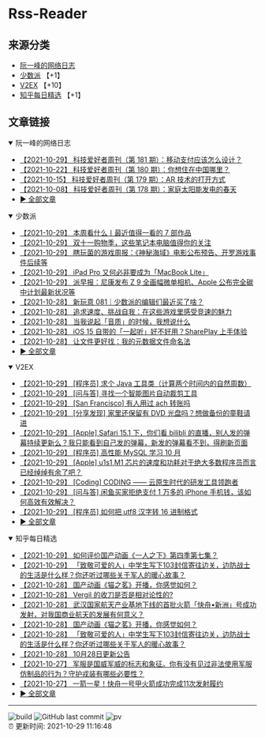 # Rss-Reader

## 来源分类

* [阮一峰的网络日志](#阮一峰的网络日志)
* [少数派](#少数派) 【+1】
* [V2EX](#V2EX) 【+10】
* [知乎每日精选](#知乎每日精选) 【+1】

## 文章链接

<details open>
    <summary id="阮一峰的网络日志">
     阮一峰的网络日志
    </summary>


* [【2021-10-29】 科技爱好者周刊（第 181 期）：移动支付应该怎么设计？](http://www.ruanyifeng.com/blog/2021/10/weekly-issue-181.html)
* [【2021-10-22】 科技爱好者周刊（第 180 期）：你想住在中国哪里？](http://www.ruanyifeng.com/blog/2021/10/weekly-issue-180.html)
* [【2021-10-15】 科技爱好者周刊（第 179 期）：AR 技术的打开方式](http://www.ruanyifeng.com/blog/2021/10/weekly-issue-179.html)
* [【2021-10-08】 科技爱好者周刊（第 178 期）：家庭太阳能发电的春天](http://www.ruanyifeng.com/blog/2021/10/weekly-issue-178.html)
* [:arrow_forward: 全部文章](data/阮一峰的网络日志.md)
</details>

<details open>
    <summary id="少数派">
     少数派
    </summary>


* [【2021-10-29】 本周看什么丨最近值得一看的 7 部作品](https://sspai.com/post/69571)
* [【2021-10-29】 双十一购物季，这些笔记本电脑值得你的关注](https://sspai.com/post/69569)
* [【2021-10-29】 瞎玩菌的游戏周报：《神秘海域》电影公布预告、开罗游戏事件后续等](https://sspai.com/post/69557)
* [【2021-10-29】 iPad Pro 又何必非要成为「MacBook Lite」](https://sspai.com/post/69548)
* [【2021-10-29】 派早报：尼康发布 Z 9 全画幅微单相机、Apple 公布完全碳中计划最新状况等](https://sspai.com/post/69564)
* [【2021-10-28】 新玩意 081｜少数派的编辑们最近买了啥？](https://sspai.com/post/69560)
* [【2021-10-28】 追求速度、挑战自我：在这些游戏里感受竞速的魅力](https://sspai.com/post/68934)
* [【2021-10-28】 当我说起「音质」的时候，我想说什么](https://sspai.com/post/69542)
* [【2021-10-28】 iOS 15 自带的「一起听」好不好用？SharePlay 上手体验](https://sspai.com/post/69512)
* [【2021-10-28】 让文件更好找：我的元数据文件命名法](https://sspai.com/post/69524)
* [:arrow_forward: 全部文章](data/少数派.md)
</details>

<details open>
    <summary id="V2EX">
     V2EX
    </summary>


* [【2021-10-29】 [程序员] 求个 Java 工具类（计算两个时间内的自然周数）](https://www.v2ex.com/t/811606)
* [【2021-10-29】 [问与答] 寻找一个智能图片自动裁剪工具](https://www.v2ex.com/t/811605)
* [【2021-10-29】 [San Francisco] 有人用过 ach 转账吗](https://www.v2ex.com/t/811604)
* [【2021-10-29】 [分享发现] 家里还保留有 DVD 光盘吗？想做备份的童鞋请进](https://www.v2ex.com/t/811603)
* [【2021-10-29】 [Apple] Safari 15.1 下，你们看 bilibli 的直播，别人发的弹幕持续更新么？我只能看到自己发的弹幕，新发的弹幕看不到，得刷新页面](https://www.v2ex.com/t/811602)
* [【2021-10-29】 [程序员] 高性能 MySQL 学习 10 月](https://www.v2ex.com/t/811600)
* [【2021-10-29】 [Apple] u1s1,M1 芯片的速度和功耗对于绝大多数程序员而言已经绰绰有余了吧？](https://www.v2ex.com/t/811598)
* [【2021-10-29】 [Coding] CODING —— 云原生时代的研发工具领跑者](https://www.v2ex.com/t/811597)
* [【2021-10-29】 [问与答] 闲鱼买家拒绝支付 1 万多的 iPhone 手机钱，该如何高效有效解决？](https://www.v2ex.com/t/811596)
* [【2021-10-29】 [程序员] 如何把 utf8 汉字转 16 进制格式](https://www.v2ex.com/t/811595)
* [:arrow_forward: 全部文章](data/V2EX.md)
</details>

<details open>
    <summary id="知乎每日精选">
     知乎每日精选
    </summary>


* [【2021-10-29】 如何评价国产动画《一人之下》第四季第七集？](http://www.zhihu.com/question/495115983/answer/2195507303?utm_campaign=rss&utm_medium=rss&utm_source=rss&utm_content=title)
* [【2021-10-29】 「致敬可爱的人」中学生写下103封信寄往边关，边防战士的生活是什么样？你还听过哪些关于军人的暖心故事？](http://www.zhihu.com/question/494851886/answer/2195199722?utm_campaign=rss&utm_medium=rss&utm_source=rss&utm_content=title)
* [【2021-10-28】 国产动画《猫之茗》开播，你感觉如何？](http://www.zhihu.com/question/494397661/answer/2194079203?utm_campaign=rss&utm_medium=rss&utm_source=rss&utm_content=title)
* [【2021-10-28】 Vergil 的收刀是否是相对论性的?](http://zhuanlan.zhihu.com/p/426477668?utm_campaign=rss&utm_medium=rss&utm_source=rss&utm_content=title)
* [【2021-10-28】 武汉国家航天产业基地下线的首批火箭「快舟•​新洲」号成功发射，对我国商业航天的发展有何意义？](http://www.zhihu.com/question/494934851/answer/2193891517?utm_campaign=rss&utm_medium=rss&utm_source=rss&utm_content=title)
* [【2021-10-28】 国产动画《猫之茗》开播，你感觉如何？](http://www.zhihu.com/question/494397661/answer/2192713099?utm_campaign=rss&utm_medium=rss&utm_source=rss&utm_content=title)
* [【2021-10-28】 「致敬可爱的人」中学生写下103封信寄往边关，边防战士的生活是什么样？你还听过哪些关于军人的暖心故事？](http://www.zhihu.com/question/494851886/answer/2193248332?utm_campaign=rss&utm_medium=rss&utm_source=rss&utm_content=title)
* [【2021-10-28】 10月28日更新公告](http://zhuanlan.zhihu.com/p/426518890?utm_campaign=rss&utm_medium=rss&utm_source=rss&utm_content=title)
* [【2021-10-27】 军服是国威军威的标志和象征。你有没有见过非法使用军服仿制品的行为？守护戎装有哪些必要性？](http://www.zhihu.com/question/494871604/answer/2192001757?utm_campaign=rss&utm_medium=rss&utm_source=rss&utm_content=title)
* [【2021-10-27】 一箭一星！快舟一号甲火箭成功完成11次发射履约](http://zhuanlan.zhihu.com/p/426350021?utm_campaign=rss&utm_medium=rss&utm_source=rss&utm_content=title)
* [:arrow_forward: 全部文章](data/知乎每日精选.md)
</details>


---

![build](https://github.com/LikaiLee/rss-reader/workflows/rss%20reader/badge.svg)
![GitHub last commit](https://img.shields.io/github/last-commit/likailee/rss-reader)
![pv](https://pageview.vercel.app/?github_user=likailee) <br>
:alarm_clock: 更新时间: 2021-10-29 11:16:48